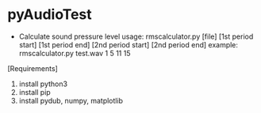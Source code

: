 # pyAudioTest
- Calculate sound pressure level
	usage: rmscalculator.py [file] [1st period start] [1st period end] [2nd period start] [2nd period end]
	example: rmscalculator.py test.wav 1 5 11 15

[Requirements]
1. install python3
2. install pip
3. install pydub, numpy, matplotlib
